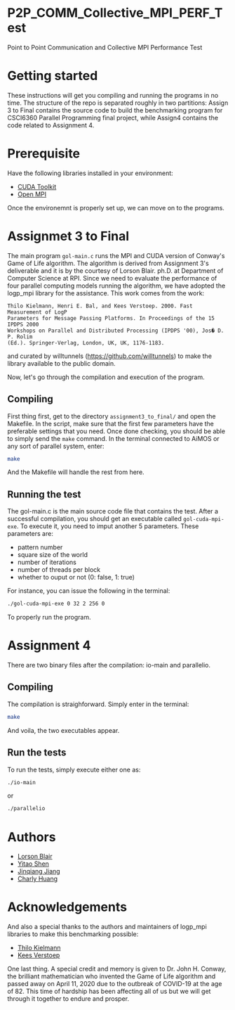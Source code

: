 # P2P_COMM_Collective_MPI_PERF_Test
Point to Point Communication and Collective MPI Performance Test

# Getting started

These instructions will get you compiling and running the programs in no time. The structure of the repo is separated roughly in two partitions: Assign 3 to Final contains the source code to build the benchmarking program for CSCI6360 Parallel Programming final project, while Assign4 contains the code related to Assignment 4.

# Prerequisite

Have the following libraries installed in your environment:

- [CUDA Toolkit](https://developer.nvidia.com/cuda-toolkit)
- [Open MPI](https://www.open-mpi.org/) 


Once the environemnt is properly set up, we can move on to the programs. 

# Assignmet 3 to Final

The main program `gol-main.c` runs the MPI and CUDA version of Conway's Game of Life algorithm. The algorithm is derived from Assignment 3's deliverable and it is by the courtesy of Lorson Blair. ph.D. at Department of Computer Science at RPI. 
Since we need to evaluate the performance of four parallel computing models running the algorithm, we have adopted the logp_mpi library for the assistance. This work comes from the work:

```
Thilo Kielmann, Henri E. Bal, and Kees Verstoep. 2000. Fast Measurement of LogP
Parameters for Message Passing Platforms. In Proceedings of the 15 IPDPS 2000
Workshops on Parallel and Distributed Processing (IPDPS '00), Jos� D. P. Rolim
(Ed.). Springer-Verlag, London, UK, UK, 1176-1183.
```

and curated by willtunnels (https://github.com/willtunnels) to make the library available to the public domain. 

Now, let's go through the compilation and execution of the program.

## Compiling

First thing first, get to the directory `assignment3_to_final/` and open the Makefile. In the script, make sure that the first few parameters have the preferable settings that you need. Once done checking, you should be able to simply send the `make` command. In the terminal connected to AiMOS or any sort of parallel system, enter:

```bash
make
```

And the Makefile will handle the rest from here.

## Running the test

The gol-main.c is the main source code file that contains the test. After a successful compilation, you should get an executable called `gol-cuda-mpi-exe`. To execute it, you need to imput another 5 parameters. These parameters are:

- pattern number
- square size of the world
- number of iterations
- number of threads per block
- whether to ouput or not (0: false, 1: true)

For instance, you can issue the following in the terminal:

```bash
./gol-cuda-mpi-exe 0 32 2 256 0
```

To properly run the program.

# Assignment 4

There are two binary files after the compilation: io-main and parallelio.

## Compiling

The compilation is straighforward. Simply enter in the terminal:

```bash
make
```

And voila, the two executables appear.

## Run the tests

To run the tests, simply execute either one as:

```bash
./io-main
```

or 

```bash
./parallelio
```

# Authors

- [Lorson Blair]()
- [Yitao Shen]()
- [Jinqiang Jiang]()
- [Charly Huang](huangc11@rpi.edu)

# Acknowledgements

And also a special thanks to the authors and maintainers of logp_mpi libraries to make this benchmarking possible:

- [Thilo Kielmann](kielmann@cs.vu.nl)
- [Kees Verstoep](versto@cs.vu.nl)

One last thing. A special credit and memory is given to Dr. John H. Conway, the brilliant mathematician who invented the Game of Life algorithm and passed away on April 11, 2020 due to the outbreak of COVID-19 at the age of 82. This time of hardship has been affecting all of us but we will get through it together to endure and prosper.